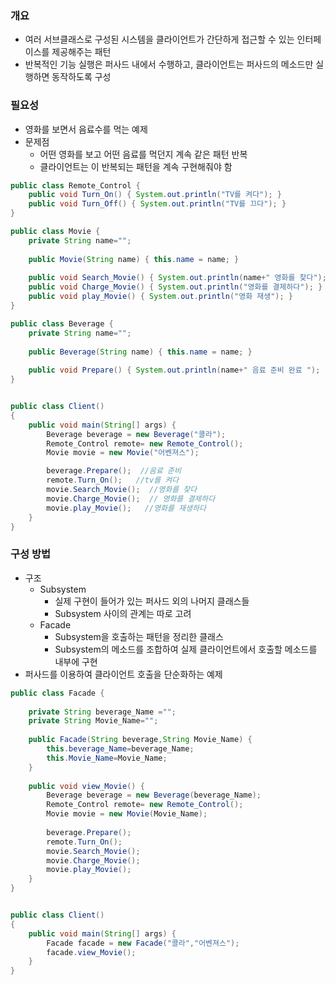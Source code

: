 ### 개요
- 여러 서브클래스로 구성된 시스템을 클라이언트가 간단하게 접근할 수 있는 인터페이스를 제공해주는 패턴
- 반복적인 기능 실행은 퍼사드 내에서 수행하고, 클라이언트는 퍼사드의 메소드만 실행하면 동작하도록 구성


### 필요성 
- 영화를 보면서 음료수를 먹는 예제
- 문제점
  - 어떤 영화를 보고 어떤 음료를 먹던지 계속 같은 패턴 반복
  - 클라이언트는 이 반복되는 패턴을 계속 구현해줘야 함

```java
public class Remote_Control {
    public void Turn_On() { System.out.println("TV를 켜다"); }
    public void Turn_Off() { System.out.println("TV를 끄다"); } 
}

public class Movie {
    private String name="";
    
    public Movie(String name) { this.name = name; }
    
    public void Search_Movie() { System.out.println(name+" 영화를 찾다"); }
    public void Charge_Movie() { System.out.println("영화를 결제하다"); }
    public void play_Movie() { System.out.println("영화 재생"); } 
}

public class Beverage {
    private String name="";
    
    public Beverage(String name) { this.name = name; }
    
    public void Prepare() { System.out.println(name+" 음료 준비 완료 "); }
}


public class Client()
{
    public void main(String[] args) {
        Beverage beverage = new Beverage("콜라");
        Remote_Control remote= new Remote_Control();
        Movie movie = new Movie("어벤져스");

        beverage.Prepare();  //음료 준비
        remote.Turn_On();   //tv를 켜다
        movie.Search_Movie();  //영화를 찾다
        movie.Charge_Movie();  // 영화를 결제하다
        movie.play_Movie();   //영화를 재생하다
    }
}
```

### 구성 방법
- 구조
  - Subsystem
    - 실제 구현이 들어가 있는 퍼사드 외의 나머지 클래스들
    - Subsystem 사이의 관계는 따로 고려
  - Facade
    - Subsystem을 호출하는 패턴을 정리한 클래스
    - Subsystem의 메소드를 조합하여 실제 클라이언트에서 호출할 메소드를 내부에 구현
- 퍼사드를 이용하여 클라이언트 호출을 단순화하는 예제
```java
public class Facade {
    
    private String beverage_Name ="";
    private String Movie_Name="";
    
    public Facade(String beverage,String Movie_Name) {
        this.beverage_Name=beverage_Name;
        this.Movie_Name=Movie_Name;
    }
    
    public void view_Movie() {
        Beverage beverage = new Beverage(beverage_Name);
        Remote_Control remote= new Remote_Control();
        Movie movie = new Movie(Movie_Name);
        
        beverage.Prepare();
        remote.Turn_On();
        movie.Search_Movie();
        movie.Charge_Movie();
        movie.play_Movie();
    }
}


public class Client()
{
    public void main(String[] args) {
        Facade facade = new Facade("콜라","어벤져스");
        facade.view_Movie();
    }
}
```
